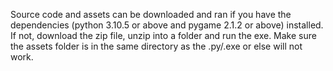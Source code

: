 Source code and assets can be downloaded and ran if you have the dependencies (python 3.10.5 or above and pygame 2.1.2 or above) installed.
If not, download the zip file, unzip into a folder and run the exe.
Make sure the assets folder is in the same directory as the .py/.exe or else will not work.
